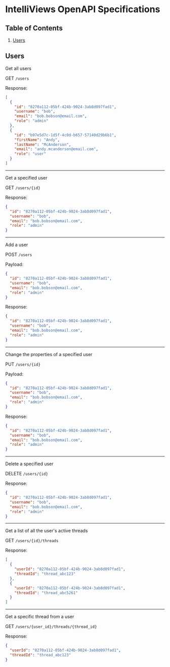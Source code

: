 # IntelliViews OpenAPI Specifications

## Table of Contents

1. [Users](#users)

## Users

Get all users

GET `/users`

Response:

```json
[
  {
    "id": "8270a112-05bf-424b-9024-3ab8d097fad1",
    "username": "bob",
    "email": "bob.bobson@email.com",
    "role": "admin"
  },
  {
    "id": "b97e5d7c-1d5f-4c0d-b657-57140d29b6b1",
    "firstName": "Andy",
    "lastName": "McAnderson",
    "email": "andy.mcanderson@email.com",
    "role": "user"
  }
]
```

---

Get a specified user

GET `/users/{id}`

Response:

```json
{
  "id": "8270a112-05bf-424b-9024-3ab8d097fad1",
  "username": "bob",
  "email": "bob.bobson@email.com",
  "role": "admin"
}
```

---

Add a user

POST `/users`

Payload:

```json
{
  "id": "8270a112-05bf-424b-9024-3ab8d097fad1",
  "username": "bob",
  "email": "bob.bobson@email.com",
  "role": "admin"
}
```

Response:

```json
{
  "id": "8270a112-05bf-424b-9024-3ab8d097fad1",
  "username": "bob",
  "email": "bob.bobson@email.com",
  "role": "admin"
}
```

---

Change the properties of a specified user

PUT `/users/{id}`

Payload:

```json
{
  "id": "8270a112-05bf-424b-9024-3ab8d097fad1",
  "username": "bob",
  "email": "bob.bobson@email.com",
  "role": "admin"
}
```

Response:

```json
{
  "id": "8270a112-05bf-424b-9024-3ab8d097fad1",
  "username": "bob",
  "email": "bob.bobson@email.com",
  "role": "admin"
}
```

---

Delete a specified user

DELETE `/users/{id}`

Response:

```json
{
  "id": "8270a112-05bf-424b-9024-3ab8d097fad1",
  "username": "bob",
  "email": "bob.bobson@email.com",
  "role": "admin"
}
```

---

Get a list of all the user's active threads

GET `/users/{id}/threads`

Response:

```json
[
  {
    "userId": "8270a112-05bf-424b-9024-3ab8d097fad1",
    "threadId": "thread_abc123"
  },
  {
    "userId": "8270a112-05bf-424b-9024-3ab8d097fad1",
    "threadId": "thread_abc5261"
  }
]
```

---

Get a specific thread from a user

GET `/users/{user_id}/threads/{thread_id}`

Response:

```json
{
  "userId": "8270a112-05bf-424b-9024-3ab8d097fad1",
  "threadId": "thread_abc123"
}
```

